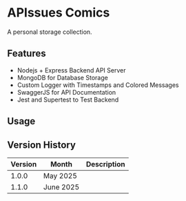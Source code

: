 # APIssues Comics

A personal storage collection.

## Features

- Nodejs + Express Backend API Server
- MongoDB for Database Storage
- Custom Logger with Timestamps and Colored Messages
- SwaggerJS for API Documentation
- Jest and Supertest to Test Backend

## Usage

## Version History
| Version        | Month       | Description  |
| -------------  | ----------- | -----------  |
| 1.0.0          | May 2025    |              |
| 1.1.0          | June 2025   |              | 
